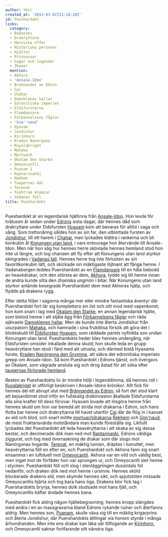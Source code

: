 ```yaml
---
author: Ymir
created_at: '2013-03-01T21:16:20Z'
id: Pueshardokt
links:
  category:
  - Badasses
  - Drakryttare
  - Heroiska offer
  - Historiska personer
  - Hjältar
  - Prinsessor
  - Sagor och legender
  - Zhaner
  mention:
  - Akhora
  - 'Ansale-Idon'
  - Brännandet av Edron
  - Cai
  - Chahar
  - Damoklenes hallar
  - Edronitiska imperiet
  - Eldsfurstarna
  - Flamdansare
  - Förbannelsens fåglar
  - 'Gim''naud'
  - Hyaxam
  - Jondishur
  - Kirinhorn
  - Kraden Nanórgona
  - Kuyalakriget
  - Mahaka
  - Mortuach
  - Okalam den Starke
  - Omeyocantli
  - Puanam I
  - Raptarinanki
  - Rekhem
  - Taupernas dal
  - Terenat
  - Tushtram Almazar
  - Vadanas fall
title: Pueshardokt
---
```


Pueshardokt är en legendarisk hjältinna från [Ansale-Idon]. Hon levde för tvåtusen år sedan under
[Edrons] sista dagar, där hennes dåd som drakryttare under Eldsfursten [Hyaxam] kom att bevaras för
alltid i saga och sång. Som trettonåring såldes hon av sin far, den utblottade fursten av
[Jondishur], till ett harem i [Chahar], men lyckades klättra i rankerna och bli konkubin åt
[Konungen utan land], i vars entourage hon återvände till Ansale-Idon. Men när hon såg hur hennes
herre skövlade hennes hemland stod hon inte ut längre, och tog chansen att fly efter att Konungens
utan land styrkor skingrades i [Vadanas fall]. Hennes herre tog inte förlusten av sin
favoritkonkubin lätt, och skickade sin mäktigaste löjtnant att fånga henne. I Vadanabergen leddes
Puershardokt av en [Flamdansare] till en håla bebodd av heavédrakar, och den största av dem,
[Akhora], tydde sig till henne innan de andra kunde slita den zhaniska ungmön i bitar. När Konungens
utan land styrkor anlände besegrade Puershardokt dem med Akhoras hjälp, och flydde på drakens rygg.

Efter detta följer i sagorna många mer eller mindre fantastiska äventyr där Puershardokt fort lär
sig komplettera sin list och sitt mod med vapenkonst; hon kom snart i lag med [Okalam den Starke],
en annan legendarisk hjälte, som bistod henne i att stjäla ägg från [Förbannelsens fåglar] och räda
självaste [Damoklenes hallar]. Men de kunde inte återta Jondishur från usurpatorn [Mahaka], och
hamnade i sina fruktlösa försök att göra det i blodsskuld till [Eldsfursten] [Hyaxam], som räddade
parets nyfödda son undan Konungen utan land. Pueshardokts heder blev hennes undergång, när
Eldsfursten omsider inkallade denna skuld; hon skulle leda en grupp heavéryttare han stod i färd med
att utrusta, och därmed bistå Hyaxams furste, [Kraden Nanórgona den Grymme], att säkra det
edronitiska imperiets grepp om Ansale-Idon. Så kom Pueshardokt i Edrons tjänst, och övergavs av
Okalam, som vägrade ansluta sig och drog åstad för att söka efter [taupernas förlorade hemland].

Resten av Pueshardokts liv är mindre höljt i legenddimma, då hennes roll i [Kuyalakriget] är
utförligt beskriven i Ansale-Idons krönikor. Allt fick för hennes del ett abrupt slut med
[Brännandet av Edron]; så fort det stod klart att kejsardömet stod inför en fullskalig drakinvasion
åkallade Eldsfurstarna alla sina krafter till dess försvar. Hyaxam lovade att lösgöra henne från
hennes skuld om hon var beredd att strida mot drakarna i Edron, och hans flotta bar henne och
drakryttarna till havet utanför [Cai] där de flög in i kaoset av eld och blod, och snart mötte
[mortuachdrakarna] [Rekhem] och [Gim'naud], de mest fruktansvärda motståndare man kunde föreställa
sig. Likfullt lyckades det Pueshardokt att leda heavéryttarna i att skaka av sig dessa bestar, och
decimerade dök man ned mot [Raptarinanki], Edrons väldiga ziggurat, och tog med överraskning de
drakar som där slogs mot Nanórgonas livgarde. [Terenat], en mäktig lumian, dräptes i tumultet, men
heavéryttarna föll en efter en, och Puershardokt och Akhora fann sig snart ensamma i en luftduell
mot [Omeyocantli]. Akhora var en vild och väldig best, men inget mot de förfäder hon var sprungen
ur, och Omeyocantli slet henne i stycken. Pueshardokt föll och slog i stenläggningen dussintals fot
nedanför, och draken dök ned mot henne i ursinne. Hennes sköld blockerade drakens eld, men skymde
hennes sikt, och spjutstöten missade Omeyocantlis hjärta och tog bara hans öga. Drakens klor fick
tag i Puershardokts brynja, hennes dolk studsade mot hans fjäll, och Omeyocantlis käftar ändade
hennes bana.

Pueshardokt fick aldrig någon hjältebegravning; hennes kropp slängdes med andra i en av massgravarna
bland Edrons rykande ruiner och återfanns aldrig. Men hennes son, [Puanam], skulle växa sig till en
mäktig krigarprins och återta Jondishur, där Puershardokts ättlingar via honom styrde i många
århundranden. Men inte ens drakar kan läka sår tillfogande av [Kirinhorn], och Omeoycantli saknar
fortfarande sitt vänstra öga.

  [Ansale-Idon]: Ansale-Idon
  [Edrons]: Edronitiska_imperiet
  [Hyaxam]: Hyaxam
  [Jondishur]: Jondishur
  [Chahar]: Chahar
  [Konungen utan land]: Tushtram_Almazar
  [Vadanas fall]: Vadanas_fall
  [Flamdansare]: Flamdansare
  [Akhora]: Akhora
  [Okalam den Starke]: Okalam_den_Starke
  [Förbannelsens fåglar]: Förbannelsens_fåglar
  [Damoklenes hallar]: Damoklenes_hallar
  [Mahaka]: Mahaka
  [Eldsfursten]: Eldsfurstarna
  [Kraden Nanórgona den Grymme]: Kraden_Nanórgona
  [taupernas förlorade hemland]: Taupernas_dal
  [Kuyalakriget]: Kuyalakriget
  [Brännandet av Edron]: Brännandet_av_Edron
  [Cai]: Cai
  [mortuachdrakarna]: Mortuach
  [Rekhem]: Rekhem
  [Gim'naud]: Gimnaud
  [Raptarinanki]: Raptarinanki
  [Terenat]: Terenat
  [Omeyocantli]: Omeyocantli
  [Puanam]: Puanam_I
  [Kirinhorn]: Kirinhorn